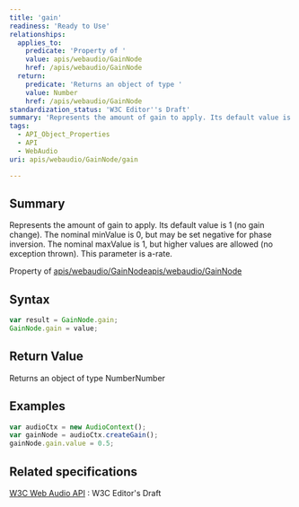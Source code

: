 ```yaml
---
title: 'gain'
readiness: 'Ready to Use'
relationships:
  applies_to:
    predicate: 'Property of '
    value: apis/webaudio/GainNode
    href: /apis/webaudio/GainNode
  return:
    predicate: 'Returns an object of type '
    value: Number
    href: /apis/webaudio/GainNode
standardization_status: 'W3C Editor''s Draft'
summary: 'Represents the amount of gain to apply. Its default value is 1 (no gain change). The nominal minValue is 0, but may be set negative for phase inversion. The nominal maxValue is 1, but higher values are allowed (no exception thrown). This parameter is a-rate.'
tags:
  - API_Object_Properties
  - API
  - WebAudio
uri: apis/webaudio/GainNode/gain

---
```

## Summary

Represents the amount of gain to apply. Its default value is 1 (no gain change). The nominal minValue is 0, but may be set negative for phase inversion. The nominal maxValue is 1, but higher values are allowed (no exception thrown). This parameter is a-rate.

Property of [apis/webaudio/GainNode](/apis/webaudio/GainNode)[apis/webaudio/GainNode](/apis/webaudio/GainNode)

## Syntax

``` js
var result = GainNode.gain;
GainNode.gain = value;
```

## Return Value

Returns an object of type NumberNumber

## Examples

``` js
var audioCtx = new AudioContext();
var gainNode = audioCtx.createGain();
gainNode.gain.value = 0.5;
```

## Related specifications

[W3C Web Audio API](http://webaudio.github.io/web-audio-api/)
:   W3C Editor's Draft

